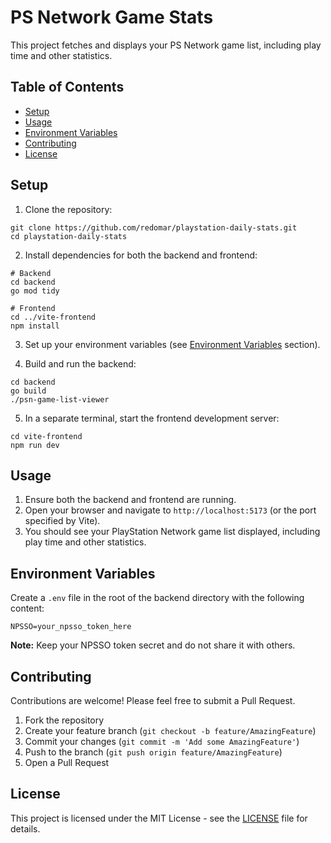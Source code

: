 # PS Network Game Stats

This project fetches and displays your PS Network game list, including play time and other statistics.

## Table of Contents

- [Setup](#setup)
- [Usage](#usage)
- [Environment Variables](#environment-variables)
- [Contributing](#contributing)
- [License](#license)

## Setup

1. Clone the repository:
  ```
  git clone https://github.com/redomar/playstation-daily-stats.git
  cd playstation-daily-stats
  ```

2. Install dependencies for both the backend and frontend:
  ```
  # Backend
  cd backend
  go mod tidy

  # Frontend
  cd ../vite-frontend
  npm install
  ```

3. Set up your environment variables (see [Environment Variables](#environment-variables) section).

4. Build and run the backend:
  ```
  cd backend
  go build
  ./psn-game-list-viewer
  ```

5. In a separate terminal, start the frontend development server:
  ```
  cd vite-frontend
  npm run dev
  ```

## Usage

1. Ensure both the backend and frontend are running.
2. Open your browser and navigate to `http://localhost:5173` (or the port specified by Vite).
3. You should see your PlayStation Network game list displayed, including play time and other statistics.

## Environment Variables

Create a `.env` file in the root of the backend directory with the following content:

```
NPSSO=your_npsso_token_here
```
**Note:** Keep your NPSSO token secret and do not share it with others.

## Contributing

Contributions are welcome! Please feel free to submit a Pull Request.

1. Fork the repository
2. Create your feature branch (`git checkout -b feature/AmazingFeature`)
3. Commit your changes (`git commit -m 'Add some AmazingFeature'`)
4. Push to the branch (`git push origin feature/AmazingFeature`)
5. Open a Pull Request

## License

This project is licensed under the MIT License - see the [LICENSE](LICENSE) file for details.
